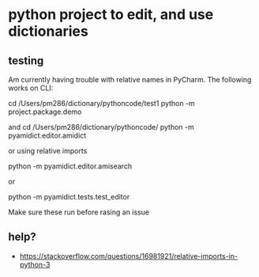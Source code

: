 # python project to edit, and use dictionaries

## testing
Am currently having trouble with relative names in PyCharm. The following works
on CLI:

cd /Users/pm286/dictionary/pythoncode/test1
python -m project.package.demo

and
cd /Users/pm286/dictionary/pythoncode/
python -m pyamidict.editor.amidict

or using relative imports

python -m pyamidict.editor.amisearch 

or

python -m pyamidict.tests.test_editor

Make sure these run before rasing an issue

## help?
* https://stackoverflow.com/questions/16981921/relative-imports-in-python-3

